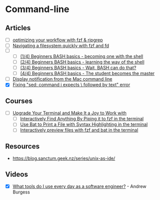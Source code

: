# Command-line

## Articles

- [ ] [optimizing your workflow with fzf & ripgrep](https://dev.to/hayden/optimizing-your-workflow-with-fzf-ripgrep-2eai)
- [ ] [Navigating a filesystem quickly with fzf and fd](https://mike.place/2017/fzf-fd/)
- [ ] []()
  - [ ] [(1/4) Beginners BASH basics - becoming one with the shell](https://dev.to/hayden/1-4-beginners-bash-basics-becoming-one-with-the-shell-mpk)
  - [ ] [(2/4) Beginners BASH basics - learning the way of the shell](https://dev.to/hayden/2-4-beginners-bash-basics-learning-the-way-of-the-shell-3f7b)
  - [ ] [(3/4) Beginners BASH basics - Wait, BASH can do that?](https://dev.to/hayden/3-4-beginners-bash-basics-wait-bash-can-do-that-4oh9/)
  - [ ] [(4/4) Beginners BASH basics - The student becomes the master](https://dev.to/hayden/4-4-beginners-bash-basics-the-student-becomes-the-master-3h4m)
- [ ] [Display notification from the Mac command line](https://code-maven.com/display-notification-from-the-mac-command-line)
- [x] [Fixing "sed: command i expects \ followed by text" error](https://singhkays.com/blog/sed-error-i-expects-followed-by-text/)

## Courses

- [ ] [Upgrade Your Terminal and Make It a Joy to Work with](https://egghead.io/courses/upgrade-your-terminal-and-make-it-a-joy-to-work-with-13f1)
  - [ ] [Interactively Find Anything By Piping it to fzf in the
      terminal](https://egghead.io/lessons/bash-interactively-find-anything-by-piping-it-to-fzf-in-the-terminal)
  - [ ] [Use Bat to Print a File with Syntax Highlighting in the
      terminal](https://egghead.io/lessons/egghead-use-bat-to-print-a-file-with-syntax-highlighting-in-the-terminal)
  - [ ] [Interactively preview files with fzf and bat in the terminal](https://egghead.io/lessons/egghead-interactively-preview-files-with-fzf-and-bat-in-the-terminal)

## Resources

- https://blog.sanctum.geek.nz/series/unix-as-ide/

## Videos

- [x] [What tools do I use every day as a software engineer?](https://www.youtube.com/watch?v=2Cq_prRzdX8) - Andrew Burgess
